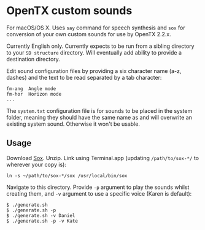 # OpenTX custom sounds

For macOS/OS X. Uses `say` command for speech synthesis and `sox` for conversion of your own custom sounds for use by OpenTX 2.2.x.

Currently English only. Currently expects to be run from a sibling directory to your `SD structure` directory. Will eventually add ability to provide a destination directory.

Edit sound configuration files by providing a six character name (a-z, dashes) and the text to be read separated by a tab character:

```
fm-ang	Angle mode
fm-hor	Horizon mode
...
```

The `system.txt` configuration file is for sounds to be placed in the system folder, meaning they should have the same name as and will overwrite an existing system sound. Otherwise it won't be usable.

## Usage

Download [Sox](https://sourceforge.net/projects/sox/files/latest/download?source=files). Unzip. Link using Terminal.app (updating `/path/to/sox-*/` to wherever your copy is):

```
ln -s ~/path/to/sox-*/sox /usr/local/bin/sox
```

Navigate to this directory. Provide `-p` argument to play the sounds whilst creating them, and `-v` argument to use a specific voice (Karen is default):

```
$ ./generate.sh
$ ./generate.sh -p
$ ./generate.sh -v Daniel
$ ./generate.sh -p -v Kate
```
